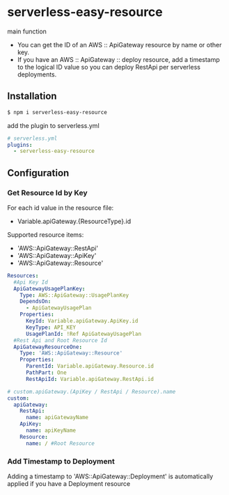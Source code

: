 # serverless-easy-resource

main function
- You can get the ID of an AWS :: ApiGateway resource by name or other key.
- If you have an AWS :: ApiGateway :: deploy resource, add a timestamp to the logical ID value so you can deploy RestApi per serverless deployments.

## Installation
```bash
$ npm i serverless-easy-resource
```

add the plugin to serverless.yml
```yaml
# serverless.yml
plugins:
  - serverless-easy-resource
```

## Configuration

### Get Resource Id by Key
For each id value in the resource file:
- Variable.apiGateway.{ResourceType}.id

Supported resource items:
- 'AWS::ApiGateway::RestApi'
- 'AWS::ApiGateway::ApiKey'
- 'AWS::ApiGateway::Resource'

```yaml
Resources:
  #Api Key Id
  ApiGatewayUsagePlanKey:
    Type: AWS::ApiGateway::UsagePlanKey
    DependsOn:
      - ApiGatewayUsagePlan
    Properties:
      KeyId: Variable.apiGateway.ApiKey.id
      KeyType: API_KEY
      UsagePlanId: !Ref ApiGatewayUsagePlan
  #Rest Api and Root Resource Id
  ApiGatewayResourceOne:
    Type: 'AWS::ApiGateway::Resource'
    Properties:
      ParentId: Variable.apiGateway.Resource.id
      PathPart: One
      RestApiId: Variable.apiGateway.RestApi.id
```

```yaml
# custom.apiGateway.(ApiKey / RestApi / Resource).name
custom:
  apiGateway:
    RestApi:
      name: apiGatewayName
    ApiKey:
      name: apiKeyName
    Resource:
      name: / #Root Resource
```

### Add Timestamp to Deployment
Adding a timestamp to 'AWS::ApiGateway::Deployment' is automatically applied if you have a Deployment resource